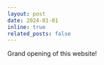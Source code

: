 ```yaml
---
layout: post
date: 2024-01-01 
inline: true
related_posts: false
---
```


Grand opening of this website!
